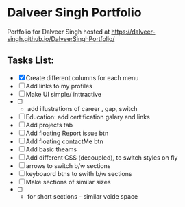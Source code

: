# Dalveer Singh Portfolio
Portfolio for Dalveer Singh hosted at https://dalveer-singh.github.io/DalveerSinghPortfolio/ 

## Tasks List:
- [x] Create different columns for each menu
- [ ] Add links to my profiles
- [ ] Make UI simple/ inttractive
- [ ] - add illustrations of career , gap, switch
- [ ] Education: add certification galary and links
- [ ] Add projects tab
- [ ] Add floating Report issue btn
- [ ] Add floating contactMe btn
- [ ] Add basic theams
- [ ] Add different CSS (decoupled), to switch styles on fly
- [ ] arrows to switch b/w sections
- [ ] keyboaord btns to swith b/w sections
- [ ] Make sections of similar sizes
- [ ] - for short sections - similar voide space

